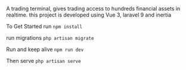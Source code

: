 A trading terminal, gives trading access to hundreds financial assets in realtime.
this project is developed using Vue 3, laravel 9 and inertia

To Get Started run
<code>npm install</code>

run migrations
<code>php artisan migrate</code>

Run and keep alive
<code>npm run dev</code>

Then serve 
<code>php artisan serve</code>
